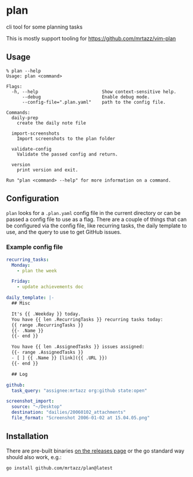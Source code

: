 # plan

cli tool for some planning tasks

This is mostly support tooling for https://github.com/mrtazz/vim-plan


## Usage

```
% plan --help
Usage: plan <command>

Flags:
  -h, --help                        Show context-sensitive help.
      --debug                       Enable debug mode.
      --config-file=".plan.yaml"    path to the config file.

Commands:
  daily-prep
    create the daily note file

  import-screenshots
    Import screenshots to the plan folder

  validate-config
    Validate the passed config and return.

  version
    print version and exit.

Run "plan <command> --help" for more information on a command.
```

## Configuration

`plan` looks for a `.plan.yaml` config file in the current directory or can be
passed a config file to use as a flag. There are a couple of things that can
be configured via the config file, like recurring tasks, the daily template to
use, and the query to use to get GitHub issues.


### Example config file


```yaml
recurring_tasks:
  Monday:
    - plan the week

  Friday:
    - update achievements doc

daily_template: |-
  ## Misc

  It's {{ .Weekday }} today.
  You have {{ len .RecurringTasks }} recurring tasks today:
  {{ range .RecurringTasks }}
  {{- .Name }}
  {{- end }}

  You have {{ len .AssignedTasks }} issues assigned:
  {{- range .AssignedTasks }}
  - [ ] {{ .Name }} [link]({{ .URL }})
  {{- end }}

  ## Log

github:
  task_query: "assignee:mrtazz org:github state:open"

screenshot_import:
  source: "~/Desktop"
  destination: "dailies/20060102_attachments"
  file_format: "Screenshot 2006-01-02 at 15.04.05.png"
```

## Installation

There are pre-built binaries [on the releases page](https://github.com/mrtazz/plan/releases/)
or the go standard way should also work, e.g.:

```
go install github.com/mrtazz/plan@latest
```
